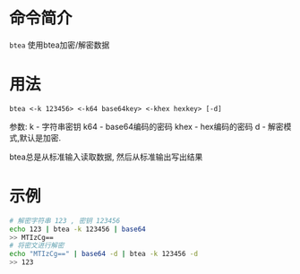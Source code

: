 命令简介
======= 

`btea` 使用btea加密/解密数据

用法
=======

```
btea <-k 123456> <-k64 base64key> <-khex hexkey> [-d]
```

参数:
k    - 字符串密钥
k64  - base64编码的密码
khex - hex编码的密码
d    - 解密模式,默认是加密.

btea总是从标准输入读取数据, 然后从标准输出写出结果


示例
=======

```bash
# 解密字符串 123 , 密钥 123456 
echo 123 | btea -k 123456 | base64
>> MTIzCg==
# 将密文进行解密
echo "MTIzCg==" | base64 -d | btea -k 123456 -d
>> 123
```
